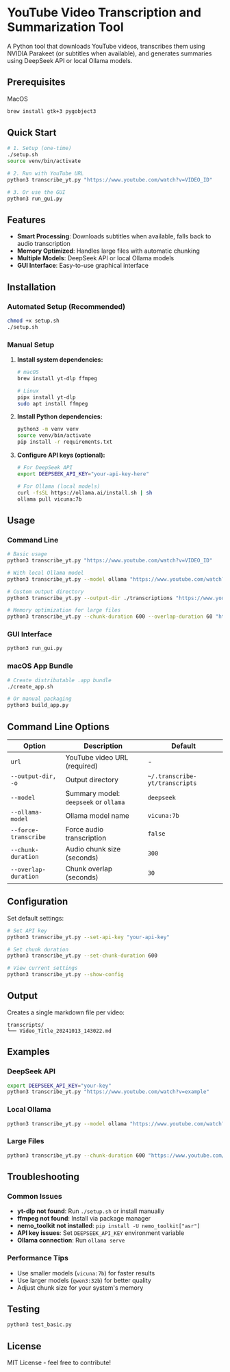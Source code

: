 # YouTube Video Transcription and Summarization Tool

A Python tool that downloads YouTube videos, transcribes them using NVIDIA Parakeet (or subtitles when available), and generates summaries using DeepSeek API or local Ollama models.

## Prerequisites

MacOS
```bash
brew install gtk+3 pygobject3
```

## Quick Start

```bash
# 1. Setup (one-time)
./setup.sh
source venv/bin/activate

# 2. Run with YouTube URL
python3 transcribe_yt.py "https://www.youtube.com/watch?v=VIDEO_ID"

# 3. Or use the GUI
python3 run_gui.py
```

## Features

- **Smart Processing**: Downloads subtitles when available, falls back to audio transcription
- **Memory Optimized**: Handles large files with automatic chunking
- **Multiple Models**: DeepSeek API or local Ollama models
- **GUI Interface**: Easy-to-use graphical interface

## Installation

### Automated Setup (Recommended)
```bash
chmod +x setup.sh
./setup.sh
```

### Manual Setup
1. **Install system dependencies:**
   ```bash
   # macOS
   brew install yt-dlp ffmpeg

   # Linux
   pipx install yt-dlp
   sudo apt install ffmpeg
   ```

2. **Install Python dependencies:**
   ```bash
   python3 -m venv venv
   source venv/bin/activate
   pip install -r requirements.txt
   ```

3. **Configure API keys (optional):**
   ```bash
   # For DeepSeek API
   export DEEPSEEK_API_KEY="your-api-key-here"

   # For Ollama (local models)
   curl -fsSL https://ollama.ai/install.sh | sh
   ollama pull vicuna:7b
   ```

## Usage

### Command Line
```bash
# Basic usage
python3 transcribe_yt.py "https://www.youtube.com/watch?v=VIDEO_ID"

# With local Ollama model
python3 transcribe_yt.py --model ollama "https://www.youtube.com/watch?v=VIDEO_ID"

# Custom output directory
python3 transcribe_yt.py --output-dir ./transcriptions "https://www.youtube.com/watch?v=VIDEO_ID"

# Memory optimization for large files
python3 transcribe_yt.py --chunk-duration 600 --overlap-duration 60 "https://www.youtube.com/watch?v=VIDEO_ID"
```

### GUI Interface
```bash
python3 run_gui.py
```

### macOS App Bundle
```bash
# Create distributable .app bundle
./create_app.sh

# Or manual packaging
python3 build_app.py
```

## Command Line Options

| Option | Description | Default |
|--------|-------------|---------|
| `url` | YouTube video URL (required) | - |
| `--output-dir, -o` | Output directory | `~/.transcribe-yt/transcripts` |
| `--model` | Summary model: `deepseek` or `ollama` | `deepseek` |
| `--ollama-model` | Ollama model name | `vicuna:7b` |
| `--force-transcribe` | Force audio transcription | `false` |
| `--chunk-duration` | Audio chunk size (seconds) | `300` |
| `--overlap-duration` | Chunk overlap (seconds) | `30` |

## Configuration

Set default settings:
```bash
# Set API key
python3 transcribe_yt.py --set-api-key "your-api-key"

# Set chunk duration
python3 transcribe_yt.py --set-chunk-duration 600

# View current settings
python3 transcribe_yt.py --show-config
```

## Output

Creates a single markdown file per video:
```
transcripts/
└── Video_Title_20241013_143022.md
```

## Examples

### DeepSeek API
```bash
export DEEPSEEK_API_KEY="your-key"
python3 transcribe_yt.py "https://www.youtube.com/watch?v=example"
```

### Local Ollama
```bash
python3 transcribe_yt.py --model ollama "https://www.youtube.com/watch?v=example"
```

### Large Files
```bash
python3 transcribe_yt.py --chunk-duration 600 "https://www.youtube.com/watch?v=long-video"
```

## Troubleshooting

### Common Issues
- **yt-dlp not found**: Run `./setup.sh` or install manually
- **ffmpeg not found**: Install via package manager
- **nemo_toolkit not installed**: `pip install -U nemo_toolkit["asr"]`
- **API key issues**: Set `DEEPSEEK_API_KEY` environment variable
- **Ollama connection**: Run `ollama serve`

### Performance Tips
- Use smaller models (`vicuna:7b`) for faster results
- Use larger models (`qwen3:32b`) for better quality
- Adjust chunk size for your system's memory

## Testing

```bash
python3 test_basic.py
```

## License

MIT License - feel free to contribute!
